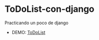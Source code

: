 # ToDoList-con-django
Practicando un poco de django

- DEMO: [ToDoList](https://cmamani02-todolist.herokuapp.com/) 
